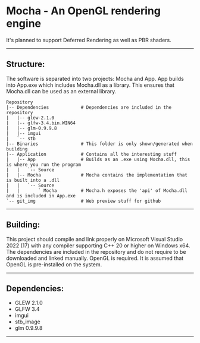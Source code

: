 # Mocha - An OpenGL rendering engine
It's planned to support Deferred Rendering as well as PBR shaders.

 ---

 ## Structure: 

The software is separated into two projects: Mocha and App. App builds into App.exe which includes Mocha.dll as a library. This ensures that Mocha.dll can be used as an external library. 

```
Repository
|-- Dependencies            # Dependencies are included in the repository
|   |-- glew-2.1.0
|   |-- glfw-3.4.bin.WIN64
|   |-- glm-0.9.9.8
|   |-- imgui
|   `-- stb
|-- Binaries                # This folder is only shown/generated when building
|-- Application             # Contains all the interesting stuff
|   |-- App                 # Builds as an .exe using Mocha.dll, this is where you run the program
|   |   `-- Source
|   |-- Mocha               # Mocha contains the implementation that is built into a .dll
|   |   `-- Source
|   |       ` Mocha         # Mocha.h exposes the 'api' of Mocha.dll and is included in App.exe
`-- git_img                 # Web preview stuff for github
```
 ---

## Building:

This project should compile and link properly on Microsoft Visual Studio 2022 (17) with any compiler supporting C++ 20 or higher on Windows x64.
The dependencies are included in the repository and do not require to be downloaded and linked manually.
OpenGL is required. It is assumed that OpenGL is pre-installed on the system.

 ---

 ## Dependencies:
 - GLEW 2.1.0
 - GLFW 3.4
 - imgui
 - stb_image
 - glm 0.9.9.8

---
